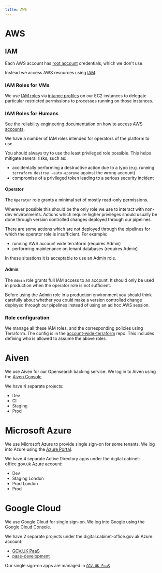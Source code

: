 ```yaml
---
title: AWS
---
```


# AWS
## IAM

Each AWS account has [root account](http://docs.aws.amazon.com/general/latest/gr/root-vs-iam.html) credentials, which we don't use.

Instead we access AWS resources using [IAM](http://docs.aws.amazon.com/IAM/latest/UserGuide/introduction.html).

### IAM Roles for VMs

We use [IAM roles](http://docs.aws.amazon.com/IAM/latest/UserGuide/id_roles.html) via [intance profiles](http://docs.aws.amazon.com/IAM/latest/UserGuide/id_roles_use_switch-role-ec2_instance-profiles.html) on our EC2 instances to delegate particular restricted permissions to processes running on those instances.

### IAM Roles for Humans

See [the reliability engineering documentation on how to access AWS accounts](https://reliability-engineering.cloudapps.digital/iaas.html#access-aws-accounts).

We have a number of IAM roles intended for operators of the platform to use.

You should always try to use the least privileged role possible. This helps mitigate several risks, such as:

* accidentally performing a destructive action due to a typo (e.g. running `terraform destroy -auto-approve` against the wrong account)
* compromise of a privileged token leading to a serious security incident

#### Operator

The `Operator` role grants a minimal set of mostly read-only permissions.

Wherever possible this should be the only role we use to interact with
non-dev environments. Actions which require higher privileges should usually
be done through version controlled changes deployed through our pipelines.

There are some actions which are not deployed through the pipelines for which
the operator role is insufficient. For example:

* running AWS account wide terraform (requires Admin)
* performing maintenance on tenant databases (requires Admin)

In these situations it is acceptable to use an Admin role.

#### Admin

The `Admin` role grants full IAM access to an account. It should only be used
in production when the operator role is not sufficient.

Before using the Admin role in a production environment you should think
carefully about whether you could make a version controlled change deployed
through our pipelines instead of using an ad hoc AWS session.

### Role configuration

We manage all these IAM roles, and the corresponding policies using Terraform.
The config is in the [account-wide-terraform](https://github.com/alphagov/paas-aws-account-wide-terraform)
repo. This includes defining who is allowed to assume the above roles.

# Aiven

We use Aiven for our Opensearch backing service.  We log in to Aiven using
the [Aiven Console](https://console.aiven.io/).

We have 4 separate projects:

- Dev
- CI
- Staging
- Prod

# Microsoft Azure

We use Microsoft Azure to provide single sign-on for some tenants. We log into Azure using the [Azure
Portal](https://portal.azure.com).

We have 4 separate Active Directory apps under the
digital.cabinet-office.gov.uk Azure account:

- Dev
- Staging London
- Prod London
- Prod

# Google Cloud

We use Google Cloud for single sign-on. We log into Google using the [Google
Cloud Console](https://console.cloud.google.com/).

We have 2 separate projects under the digital.cabinet-office.gov.uk Azure
account:

- [GOV.UK PaaS](https://console.cloud.google.com/home/dashboard?project=govuk-paas)
- [paas-development](https://console.cloud.google.com/home/dashboard?project=paas-development-210707)

Our single sign-on apps are managed in [`GOV.UK PaaS`](https://console.cloud.google.com/apis/credentials?folder=&organizationId=&project=govuk-paas)
